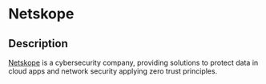 # Netskope

## Description

[Netskope](https://www.netskope.com/) is a cybersecurity company, providing solutions to protect data in cloud apps and network security applying zero trust principles.
